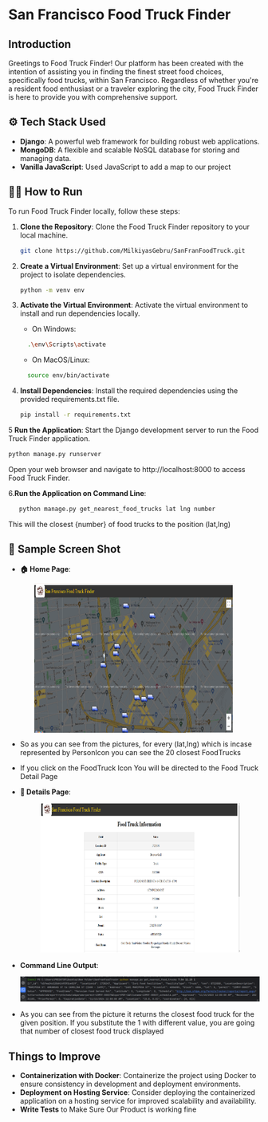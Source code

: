 # San Francisco Food Truck Finder

##  Introduction
Greetings to Food Truck Finder! Our platform has been created with the intention of assisting you in finding the finest street food choices, specifically food trucks, within San Francisco. Regardless of whether you're a resident food enthusiast or a traveler exploring the city, Food Truck Finder is here to provide you with comprehensive support.

## ⚙️ Tech Stack Used

- **Django**: A powerful web framework for building robust web applications.
- **MongoDB**: A flexible and scalable NoSQL database for storing and managing data.
- **Vanilla JavaScript**: Used JavaScript to add a map to our project

## 🏃‍♂️ How to Run

To run Food Truck Finder locally, follow these steps:

1. **Clone the Repository**: Clone the Food Truck Finder repository to your local machine.
   ```bash
   git clone https://github.com/MilkiyasGebru/SanFranFoodTruck.git
   ```
2. **Create a Virtual Environment**: Set up a virtual environment for the project to isolate dependencies.
   ```bash
   python -m venv env
   ```
3. **Activate the Virtual Environment**: Activate the virtual environment to install and run dependencies locally.

   - On Windows:
    ```bash
      .\env\Scripts\activate
    ```
   - On MacOS/Linux:
    ```bash
      source env/bin/activate
    ```
4. **Install Dependencies**: Install the required dependencies using the provided requirements.txt file.
   ```bash
   pip install -r requirements.txt

5 **Run the Application**: Start the Django development server to run the Food Truck Finder application.
   ```bash
   python manage.py runserver
   ```
Open your web browser and navigate to http://localhost:8000 to access Food Truck Finder.

6.**Run the Application on Command Line**:
```bash
   python manage.py get_nearest_food_trucks lat lng number
```
   This will the closest {number} of food trucks to the position (lat,lng)
## 📸 Sample Screen Shot 
- **🏠 Home Page**:
<div style="display:flex; justify-content: center;">
    <img src="https://github.com/MilkiyasGebru/SanFranFoodTruck/blob/master/pictures/sanFran.png" alt="Home Page 1" width="400" height="300"> 
</div>

-  So as you can see from the pictures, for every (lat,lng) which is incase represented by PersonIcon you can see the 20 closest FoodTrucks
-  If you click on the FoodTruck Icon You will be directed to the Food Truck Detail Page

- **📝 Details Page**:
  <div style="text-align:center;">
    <img src="https://github.com/MilkiyasGebru/SanFranFoodTruck/blob/master/pictures/FoodTruckInfo.png" alt="Details Page" width="400" height="300">
  </div>

- **Command Line Output**:
   <div style="text-align:center;">
    <img src="https://github.com/MilkiyasGebru/SanFranFoodTruck/blob/master/pictures/CommandLine.png" alt="Details Page" >
  </div>
- As you can see from the picture it returns the closest food truck for the given position. If you substitute the 1 with different value, you are going that number of closest food truck displayed

##  Things to Improve

-  **Containerization with Docker**: Containerize the project using Docker to ensure consistency in development and deployment environments.
-  **Deployment on Hosting Service**: Consider deploying the containerized application on a hosting service for improved scalability and availability.
-  **Write Tests** to Make Sure Our Product is working fine